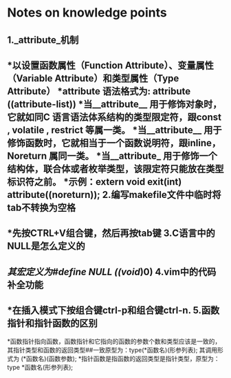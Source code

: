 Notes on knowledge points
=======

1._attribute_机制
----
*以设置函数属性（Function Attribute）、变量属性（Variable Attribute）和类型属性（Type Attribute）
*attribute 语法格式为: attribute ((attribute-list))
*当__attribute__ 用于修饰对象时，它就如同C 语言语法体系结构的类型限定符，跟const , volatile , restrict 等属一类。
*当__attribute__ 用于修饰函数时，它就相当于一个函数说明符，跟inline，Noreturn 属同一类。
*当__attribute_ 用于修饰一个结构体，联合体或者枚举类型，该限定符只能放在类型标识符之前。
*示例：extern void exit(int)   __attribute__((noreturn));
2.编写makefile文件中临时将tab不转换为空格
----
*先按CTRL+V组合键，然后再按tab键
3.C语言中的NULL是怎么定义的
----
*其宏定义为#define NULL ((void*)0)
4.vim中的代码补全功能
----
*在插入模式下按组合键ctrl-p和组合键ctrl-n.
5.函数指针和指针函数的区别
----
*函数指针指向函数，函数指针和它指向的函数的参数个数和类型应该是一致的，其指针类型和函数的返回类型##一致原型为：type(*函数名)(形参列表); 其调用形式为 (*函数名)(函数参数);
*指针函数是指函数的返回类型是指针类型，原型为：type *函数名(形参列表);
